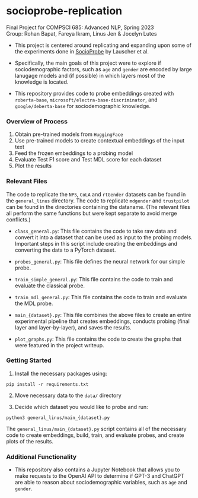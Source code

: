 # socioprobe-replication
Final Project for COMPSCI 685: Advanced NLP, Spring 2023  
Group: Rohan Bapat, Fareya Ikram, Linus Jen & Jocelyn Lutes


* This project is centered around replicating and expanding upon some of the experiments done in [SocioProbe](https://aclanthology.org/2022.emnlp-main.539/) by Lauscher et al.

* Specifically, the main goals of this project were to explore if sociodemographic factors, such as `age` and `gender` are encoded by large lanugage models and (if possible) in which layers most of the knowledge is located. 
* This repository provides code to probe embeddings created with  `roberta-base`, `microsoft/electra-base-discriminator`, and `google/deberta-base` for sociodemographic knowledge. 

### Overview of Process
1. Obtain pre-trained models from `HuggingFace`
2. Use pre-trained models to create contextual embeddings of the input text
2. Feed the frozen embeddings to a probing model
3. Evaluate Test F1 score and Test MDL score for each dataset
4. Plot the results 

### Relevant Files
The code to replicate the `NPS`, `CoLA` and `rtGender` datasets can be found in the `general_linus` directory. The code to replicate `mdgender` and `trustpilot` can be found in the directories containing the dataname. (The relevant files all perform the same functions but were kept separate to avoid merge conflicts.)

* `class_general.py`: This file contains the code to take raw data and convert it into a dataset that can be used as input to the probing models. Important steps in this script include creating the embeddings and converting the data to a PyTorch dataset.

* `probes_general.py`: This file defines the neural network for our simple probe.

* `train_simple_general.py`: This file contains the code to train and evaluate the classical probe.

* `train_mdl_general.py`: This file contains the code to train and evaluate the MDL probe.

* `main_{dataset}.py`: This file combines the above files to create an entire experimental pipeline that creates embeddings, conducts probing (final layer and layer-by-layer), and saves the results.

* `plot_graphs.py`: This file contains the code to create the graphs that were featured in the project writeup.

### Getting Started

1. Install the necessary packages using:
```
pip install -r requirements.txt
```
2. Move necessary data to the `data/` directory

2. Decide which dataset you would like to probe and run:
```
python3 general_linus/main_{dataset}.py
```

The `general_linus/main_{dataset}.py` script contains all of the necessary code to create embeddings, build, train, and evaluate probes, and create plots of the results. 

### Additional Functionality
- This repository also contains a Jupyter Notebook that allows you to make requests to the OpenAI API to determine if GPT-3 and ChatGPT are able to reason about sociodemographic variables, such as `age` and `gender`.